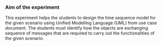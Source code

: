 ### Aim of the experiment
This experiment helps the students to design the time sequence model for the given scenario using Unified Modelling Language (UML) from use case document. The students must identify how the objects are exchanging sequence of messages that are required to carry out the functionalities of the given scenario.